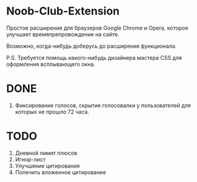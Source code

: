 # Noob-Club-Extension
Простое расширения для браузеров Google Chrome и Opera, которое улучшает времяпрепровождение на сайтe.

Возможно, когда-нибудь доберусь до расширения функционала.

P.S. Требуется помощь какого-нибудь дизайнера мастера CSS для оформления всплывающего окна.

# DONE
1) Фиксирование голосов, скрытие голосовалки у пользователей для которых не прошло 72 часа.

# TODO
1) Дневной лимит плюсов
2) Игнор-лист
3) Улучшение цитирования
4) Полечить вложенное цитирование
